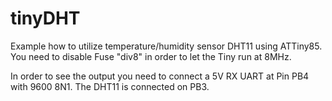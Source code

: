 # tinyDHT
Example how to utilize temperature/humidity sensor DHT11 using ATTiny85. You need to disable Fuse "div8" in order to let the Tiny run at 8MHz.

In order to see the output you need to connect a 5V RX UART at Pin PB4 with 9600 8N1. 
The DHT11 is connected on PB3.
